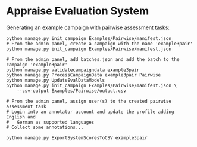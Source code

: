 # Appraise Evaluation System

Generating an example campaign with pairwise assessment tasks:

    python manage.py init_campaign Examples/Pairwise/manifest.json
    # From the admin panel, create a campaign with the name 'example3pair'
    python manage.py init_campaign Examples/Pairwise/manifest.json

    # From the admin panel, add batches.json and add the batch to the campaign 'example3pair'
    python manage.py validatecampaigndata example3pair
    python manage.py ProcessCampaignData example3pair Pairwise
    python manage.py UpdateEvalDataModels
    python manage.py init_campaign Examples/Pairwise/manifest.json \
        --csv-output Examples/Pairwise/output.csv

    # From the admin panel, assign user(s) to the created pairwise assessment task
    # Login into an annotator account and update the profile adding English and
    #   German as supported languages
    # Collect some annotations...

    python manage.py ExportSystemScoresToCSV example3pair

